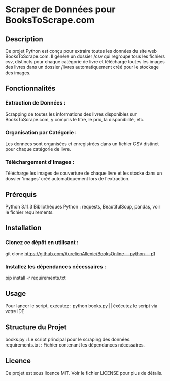 # Scraper de Données pour BooksToScrape.com

## Description
Ce projet Python est conçu pour extraire toutes les données du site web BooksToScrape.com. Il génère un dossier /csv qui regroupe tous les fichiers csv, distincts pour chaque catégorie de livre et télécharge toutes les images des livres dans un dossier /livres automatiquement créé pour le stockage des images.

## Fonctionnalités

### Extraction de Données : 
Scrapping de toutes les informations des livres disponibles sur BooksToScrape.com, y compris le titre, le prix, la disponibilité, etc.

### Organisation par Catégorie : 
Les données sont organisées et enregistrées dans un fichier CSV distinct pour chaque catégorie de livre.

### Téléchargement d'Images : 
Télécharge les images de couverture de chaque livre et les stocke dans un dossier 'images' créé automatiquement lors de l'extraction.

## Prérequis
Python 3.11.3
Bibliothèques Python : requests, BeautifulSoup, pandas, voir le fichier requirements.

## Installation

### Clonez ce dépôt en utilisant :

git clone https://github.com/AurelienAllenic/BooksOnline---python---p1

### Installez les dépendances nécessaires :

pip install -r requirements.txt

## Usage

Pour lancer le script, exécutez :
python books.py || éxécutez le script via votre IDE

## Structure du Projet
books.py : Le script principal pour le scraping des données.
requirements.txt : Fichier contenant les dépendances nécessaires.

## Licence
Ce projet est sous licence MIT. Voir le fichier LICENSE pour plus de détails.


